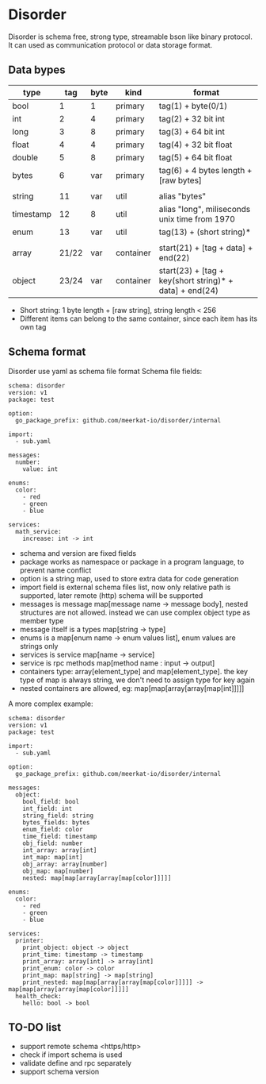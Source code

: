 # Disorder

Disorder is schema free, strong type, streamable bson like binary protocol.
It can used as communication protocol or data storage format.

## Data bypes

| type      | tag   | byte | kind      | format                                                  |
| --------- | ----- | ---- | --------- | ------------------------------------------------------- |
| bool      | 1     | 1    | primary   | tag(1) + byte(0/1)                                      |
| int       | 2     | 4    | primary   | tag(2) + 32 bit int                                     |
| long      | 3     | 8    | primary   | tag(3) + 64 bit int                                     |
| float     | 4     | 4    | primary   | tag(4) + 32 bit float                                   |
| double    | 5     | 8    | primary   | tag(5) + 64 bit float                                   |
| bytes     | 6     | var  | primary   | tag(6) + 4 bytes length + [raw bytes]                   |
|           |       |      |           |                                                         |
| string    | 11    | var  | util      | alias "bytes"                                           |
| timestamp | 12    | 8    | util      | alias "long", miliseconds unix time from 1970           |
| enum      | 13    | var  | util      | tag(13) + (short string)*                               |
|           |       |      |           |                                                         |
| array     | 21/22 | var  | container | start(21) + [tag + data] + end(22)                      |
| object    | 23/24 | var  | container | start(23) + [tag + key(short string)* + data] + end(24) |

* Short string: 1 byte length + [raw string], string length < 256
* Different items can belong to the same container, since each item has its own tag

## Schema format

Disorder use yaml as schema file format
Schema file fields:

```
schema: disorder
version: v1
package: test

option:
  go_package_prefix: github.com/meerkat-io/disorder/internal

import: 
  - sub.yaml

messages:
  number:
    value: int

enums:
  color:
    - red
    - green
    - blue

services:
  math_service:
    increase: int -> int
```

* schema and version are fixed fields
* package works as namespace or package in a program language, to prevent name conflict
* option is a string map, used to store extra data for code generation
* import field is external schema files list, now only relative path is supported, later remote (http) schema will be supported
* messages is message map[message name -> message body], nested structures are not allowed. instead we can use complex object type as member type
* message itself is a types map[string -> type]
* enums is a map[enum name -> enum values list], enum values are strings only
* services is service map[name -> service]
* service is rpc methods map[method name : input -> output]
* containers type:  array[element_type] and map[element_type]. the key type of map is always string, we don't need to assign type for key again
* nested containers are allowed, eg: map[map[array[array[map[int]]]]]

A more complex example:

```
schema: disorder
version: v1
package: test

import: 
  - sub.yaml

option:
  go_package_prefix: github.com/meerkat-io/disorder/internal

messages:
  object:
    bool_field: bool
    int_field: int
    string_field: string
    bytes_fields: bytes
    enum_field: color
    time_field: timestamp
    obj_field: number
    int_array: array[int]
    int_map: map[int]
    obj_array: array[number]
    obj_map: map[number]
    nested: map[map[array[array[map[color]]]]]

enums:
  color:
    - red
    - green
    - blue

services:
  printer:
    print_object: object -> object
    print_time: timestamp -> timestamp
    print_array: array[int] -> array[int]
    print_enum: color -> color
    print_map: map[string] -> map[string]
    print_nested: map[map[array[array[map[color]]]]] -> map[map[array[array[map[color]]]]]
  health_check:
    hello: bool -> bool
```

## TO-DO list
* support remote schema <https/http>
* check if import schema is used
* validate define and rpc separately
* support schema version